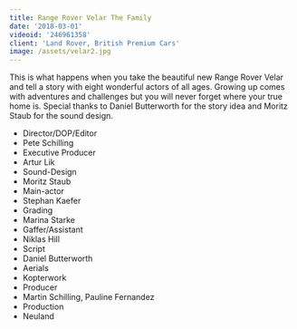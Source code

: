 ```yaml
---
title: Range Rover Velar The Family
date: '2018-03-01'
videoid: '246961358'
client: 'Land Rover, British Premium Cars'
image: /assets/velar2.jpg
---
```

This is what happens when you take the beautiful new Range Rover Velar and tell a story with eight wonderful actors of all ages. Growing up comes with adventures and challenges but you will never forget where your true home is. Special thanks to Daniel Butterworth for the story idea and Moritz Staub for the sound design.

* Director/DOP/Editor
* Pete Schilling
* Executive Producer
* Artur Lik
* Sound-Design
* Moritz Staub
* Main-actor
* Stephan Kaefer
* Grading
* Marina Starke
* Gaffer/Assistant
* Niklas Hill
* Script
* Daniel Butterworth
* Aerials
* Kopterwork
* Producer
* Martin Schilling, Pauline Fernandez
* Production
* Neuland